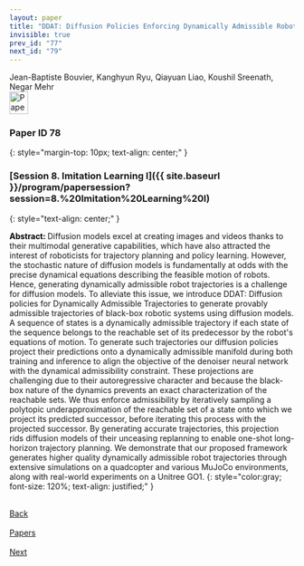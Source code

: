 ```yaml
---
layout: paper
title: "DDAT: Diffusion Policies Enforcing Dynamically Admissible Robot Trajectories"
invisible: true
prev_id: "77"
next_id: "79"
---
```

<div class="paper-authors">
  <div class="paper-author-box">
    <div class="paper-author-name">Jean-Baptiste Bouvier, Kanghyun Ryu, Qiayuan Liao, Koushil Sreenath, Negar Mehr</div>
    <div class="paper-author-uni"></div>
  </div>
</div>

<div class="paper-pdf">
  <div>
    <a href="https://www.roboticsproceedings.org/rss21/p078.pdf" title="Download PDF" target="_blank">
      <img src="{{ site.baseurl }}/images/paper_link_cardinal_red.png" alt="Paper PDF" width="33" height="40" />
    </a>
  </div>
</div>

### Paper ID 78
{: style="margin-top: 10px; text-align: center;" }

### [Session 8. Imitation Learning I]({{ site.baseurl }}/program/papersession?session=8.%20Imitation%20Learning%20I)
{: style="text-align: center;" }

<b style="color: black;">Abstract: </b>Diffusion models excel at creating images and videos thanks to their multimodal generative capabilities, which have also attracted the interest of roboticists for trajectory planning and policy learning. However, the stochastic nature of diffusion models is fundamentally at odds with the precise dynamical equations describing the feasible motion of robots. Hence, generating dynamically admissible robot trajectories is a challenge for diffusion models. To alleviate this issue, we introduce DDAT: Diffusion policies for Dynamically Admissible Trajectories to generate provably admissible trajectories of black-box robotic systems using diffusion models. A sequence of states is a dynamically admissible trajectory if each state of the sequence belongs to the reachable set of its predecessor by the robot's equations of motion. To generate such trajectories our diffusion policies project their predictions onto a dynamically admissible manifold during both training and inference to align the objective of the denoiser neural network with the dynamical admissibility constraint. These projections are challenging due to their autoregressive character and because the black-box nature of the dynamics prevents an exact characterization of the reachable sets. We thus enforce admissibility by iteratively sampling a polytopic underapproximation of the reachable set of a state onto which we project its predicted successor, before iterating this process with the projected successor. By generating accurate trajectories, this projection rids diffusion models of their unceasing replanning to enable one-shot long-horizon trajectory planning. We demonstrate that our proposed framework generates higher quality dynamically admissible robot trajectories through extensive simulations on a quadcopter and various MuJoCo environments, along with real-world experiments on a Unitree GO1.
{: style="color:gray; font-size: 120%; text-align: justified;" }

<div class="paper-menu">
  <div class="paper-menu-inner">
    <a href="{{ site.baseurl }}/program/papers/77/" title="Previous Paper">
            <div class="paper-menu-icon">
                <i class="fa fa-chevron-left"></i><br>
                <span class="paper-menu-label">Back</span>
            </div>
        </a>
    <a href="{{ site.baseurl }}/program/papers" title="All Papers">
      <div class="paper-menu-icon">
        <i class="fa fa-list"></i><br>
        <span class="paper-menu-label">Papers</span>
      </div>
    </a>
    <a href="{{ site.baseurl }}/program/papers/79/" title="Next Paper">
            <div class="paper-menu-icon">
                <i class="fa fa-chevron-right"></i><br>
                <span class="paper-menu-label">Next</span>
            </div>
        </a>
  </div>
</div>
